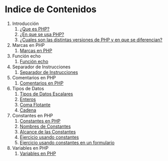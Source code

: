 # Indice de Contenidos

1. Introducción
    1. [¿Que es PHP? ](introduccion/que_es_php.md)
    1. [¿En que se usa PHP?](introduccion/sen_que_se_usa_php.md)
    1. [¿Cuales son las distintas versiones de PHP y en que se diferencian?](introduccion/versiones_php.md)
1. Marcas en PHP
    1. [Marcas en PHP](marcas/marcas_en_php.md)
1. Función echo
    1. [Función echo](funcion-echo/funcion_echo_en_php.md)
1. Separador de Instrucciones
    1. [Separador de Instrucciones](separador-intrucciones/separador_intrucciones_php.md)
1. Comentarios en PHP
    1. [Comentarios en PHP](comentarios/comentarios_php.md)
1. Tipos de Datos
    1. [Tipos de Datos Escalares ](tipo-datos/tipo_datos_escalares.md)
    1. [Enteros ](tipo-datos/tipo_datos_enteros.md)
    1. [Coma Flotante ](tipo-datos/tipo_datos_coma_flotante.md)
    1. [Cadena ](tipo-datos/tipo_datos_cadena.md)
1. Constantes en PHP
    1. [Constantes en PHP](constantes/constantes_php.md)
    1. [Nombres de Constantes](constantes/nombres_de_constantes.md)
    1. [Alcance de las Constantes](constantes/alcance_de_constante.md)
    1. [Ejercicio usando constantes](ejercicios/ejercicio_01.md)
    1. [Ejercicio usando constantes en un formulario](ejercicios/ejercicio_02.md)
1. Variables en PHP
    1. [Variables en PHP](variables/variables_php.md)
